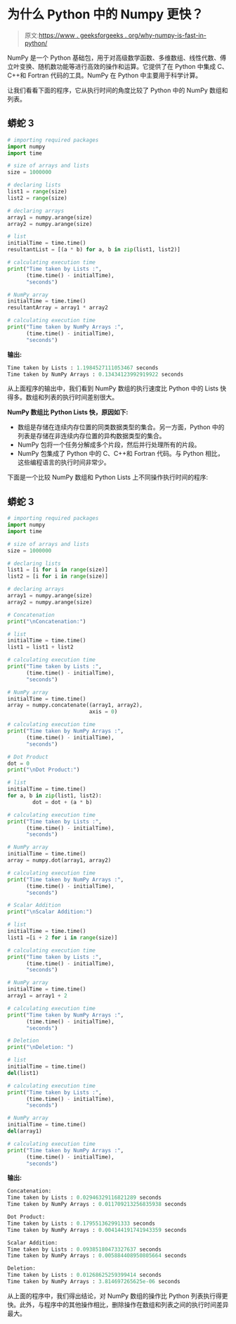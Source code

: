 # 为什么 Python 中的 Numpy 更快？

> 原文:[https://www . geeksforgeeks . org/why-numpy-is-fast-in-python/](https://www.geeksforgeeks.org/why-numpy-is-faster-in-python/)

NumPy 是一个 Python 基础包，用于对高级数学函数、多维数组、线性代数、傅立叶变换、随机数功能等进行高效的操作和运算。它提供了在 Python 中集成 C、C++和 Fortran 代码的工具。NumPy 在 Python 中主要用于科学计算。

让我们看看下面的程序，它从执行时间的角度比较了 Python 中的 NumPy 数组和列表。

## 蟒蛇 3

```py
# importing required packages
import numpy
import time

# size of arrays and lists
size = 1000000  

# declaring lists
list1 = range(size)
list2 = range(size)

# declaring arrays
array1 = numpy.arange(size) 
array2 = numpy.arange(size)

# list
initialTime = time.time()
resultantList = [(a * b) for a, b in zip(list1, list2)]

# calculating execution time
print("Time taken by Lists :",
      (time.time() - initialTime),
      "seconds")

# NumPy array
initialTime = time.time()
resultantArray = array1 * array2

# calculating execution time
print("Time taken by NumPy Arrays :",
      (time.time() - initialTime),
      "seconds")
```

**输出:**

```py
Time taken by Lists : 1.1984527111053467 seconds
Time taken by NumPy Arrays : 0.13434123992919922 seconds
```

从上面程序的输出中，我们看到 NumPy 数组的执行速度比 Python 中的 Lists 快得多。数组和列表的执行时间差别很大。

**NumPy 数组比 Python Lists 快，原因如下:**

*   数组是存储在连续内存位置的同类数据类型的集合。另一方面，Python 中的列表是存储在非连续内存位置的异构数据类型的集合。
*   NumPy 包将一个任务分解成多个片段，然后并行处理所有的片段。
*   NumPy 包集成了 Python 中的 C、C++和 Fortran 代码。与 Python 相比，这些编程语言的执行时间非常少。

下面是一个比较 NumPy 数组和 Python Lists 上不同操作执行时间的程序:

## 蟒蛇 3

```py
# importing required packages
import numpy
import time

# size of arrays and lists
size = 1000000 

# declaring lists
list1 = [i for i in range(size)]
list2 = [i for i in range(size)]

# declaring arrays
array1 = numpy.arange(size)
array2 = numpy.arange(size)

# Concatenation
print("\nConcatenation:")

# list
initialTime = time.time()
list1 = list1 + list2

# calculating execution time
print("Time taken by Lists :",
      (time.time() - initialTime),
      "seconds")

# NumPy array
initialTime = time.time()
array = numpy.concatenate((array1, array2),
                          axis = 0)

# calculating execution time
print("Time taken by NumPy Arrays :",
      (time.time() - initialTime),
      "seconds")

# Dot Product
dot = 0
print("\nDot Product:")

# list
initialTime = time.time()
for a, b in zip(list1, list2):
        dot = dot + (a * b)

# calculating execution time
print("Time taken by Lists :",
      (time.time() - initialTime),
      "seconds")

# NumPy array
initialTime = time.time()
array = numpy.dot(array1, array2)

# calculating execution time
print("Time taken by NumPy Arrays :",
      (time.time() - initialTime),
      "seconds")

# Scalar Addition
print("\nScalar Addition:")

# list
initialTime = time.time()
list1 =[i + 2 for i in range(size)]

# calculating execution time
print("Time taken by Lists :",
      (time.time() - initialTime),
      "seconds")

# NumPy array
initialTime = time.time()
array1 = array1 + 2

# calculating execution time
print("Time taken by NumPy Arrays :",
      (time.time() - initialTime),
      "seconds")

# Deletion
print("\nDeletion: ")

# list
initialTime = time.time()
del(list1)

# calculating execution time
print("Time taken by Lists :",
      (time.time() - initialTime),
      "seconds")

# NumPy array
initialTime = time.time()
del(array1)

# calculating execution time
print("Time taken by NumPy Arrays :",
      (time.time() - initialTime),
      "seconds")
```

**输出:**

```py
Concatenation:
Time taken by Lists : 0.02946329116821289 seconds
Time taken by NumPy Arrays : 0.011709213256835938 seconds

Dot Product:
Time taken by Lists : 0.179551362991333 seconds
Time taken by NumPy Arrays : 0.004144191741943359 seconds

Scalar Addition:
Time taken by Lists : 0.09385180473327637 seconds
Time taken by NumPy Arrays : 0.005884408950805664 seconds

Deletion: 
Time taken by Lists : 0.01268625259399414 seconds
Time taken by NumPy Arrays : 3.814697265625e-06 seconds
```

从上面的程序中，我们得出结论，对 NumPy 数组的操作比 Python 列表执行得更快。此外，与程序中的其他操作相比，删除操作在数组和列表之间的执行时间差异最大。